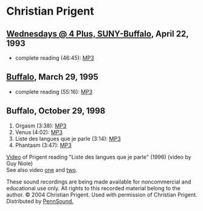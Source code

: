Christian Prigent
=================

[Wednesdays @ 4 Plus, SUNY-Buffalo](http://writing.upenn.edu/pennsound/x/Buffalo.php), April 22, 1993
-----------------------------------------------------------------------------------------------------

-   complete reading (46:45): [MP3](http://media.sas.upenn.edu/pennsound/authors/Prigent/Prigent-Christian_Complete-Recording_Wed-4-Plus_Buffalo_4-22-93.mp3)

[Buffalo](http://writing.upenn.edu/pennsound/x/Buffalo.php), March 29, 1995
---------------------------------------------------------------------------

-   complete reading (55:16): [MP3](http://media.sas.upenn.edu/pennsound/authors/Prigent/Prigent-Christian_Complete-Reading_Weds-at-four-plus_Buffalo_3-29-95.mp3)

Buffalo, October 29, 1998
-------------------------

1.  Orgasm (3:38): [MP3](http://media.sas.upenn.edu/pennsound/authors/Prigent/Prigent-Christian_01_Orgasm_Buffalo_10-29-98.mp3)
2.  Venus (4:02): [MP3](http://media.sas.upenn.edu/pennsound/authors/Prigent/Prigent-Christian_02_Venus_Buffalo_10-29-98.mp3)
3.  Liste des langues que je parle (3:14): [MP3](http://media.sas.upenn.edu/pennsound/authors/Prigent/Prigent-Christian_03_Je-Parle_Buffalo_10-29-98.mp3)
4.  Phantasm (3:47): [MP3  
    ](http://media.sas.upenn.edu/pennsound/authors/Prigent/Prigent-Christian_04_Phantasm_Buffalo_10-29-98.mp3)

[Video](https://media.sas.upenn.edu/app/public/watch.php?file_id=175431) of Prigent reading "Liste des langues que je parle" (1996) (video by Guy Niole)  
See also video [one](http://www.dailymotion.com/video/x3eks0_christian-prigent-lit-demain-je-meu_creation) and [two](http://www.dailymotion.com/video/x3ekh8_christian-prigent-lit-grand-mere-qu_creation).

[](http://writing.upenn.edu/pennsound/x/Buffalo.php)

These sound recordings are being made available for
noncommercial and educational use only. All rights to this recorded material
belong to the author. © 2004 Christian Prigent. Used with permission
of Christian Prigent. Distributed by [PennSound.](../index.html)
